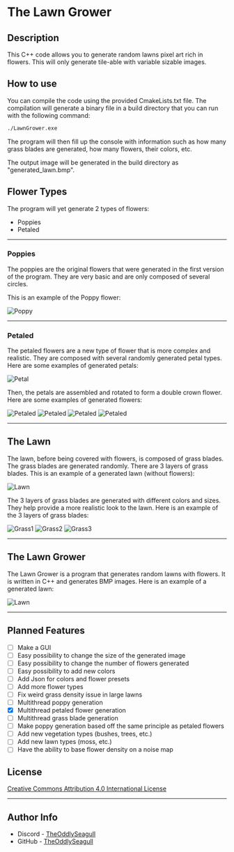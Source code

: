 # The Lawn Grower

## Description

This C++ code allows you to generate random lawns pixel art rich in flowers. This will only generate tile-able with variable sizable images.

## How to use

You can compile the code using the provided CmakeLists.txt file.
The compilation will generate a binary file in a build directory that you can run with the following command:

```bash
./LawnGrower.exe
```

The program will then fill up the console with information such as how many grass blades are generated, how many flowers, their colors, etc.

The output image will be generated in the build directory as "generated_lawn.bmp".

## Flower Types

The program will yet generate 2 types of flowers:

- Poppies
- Petaled

---

### Poppies

The poppies are the original flowers that were generated in the first version of the program. They are very basic and are only composed of several circles.

This is an example of the Poppy flower:

![Poppy](./images/example_poppy.bmp)

---

### Petaled

The petaled flowers are a new type of flower that is more complex and realistic. They are composed with several randomly generated petal types. Here are some examples of generated petals:

![Petal](./images/example_petal.bmp)

Then, the petals are assembled and rotated to form a double crown flower. Here are some examples of generated flowers:

![Petaled](./images/example_petaled1.bmp)
![Petaled](./images/example_petaled2.bmp)
![Petaled](./images/example_petaled3.bmp)
![Petaled](./images/example_petaled4.bmp)

---

## The Lawn

The lawn, before being covered with flowers, is composed of grass blades. The grass blades are generated randomly. There are 3 layers of grass blades. This is an example of a generated lawn (without flowers):

![Lawn](./images/example_lawn.bmp)

The 3 layers of grass blades are generated with different colors and sizes. They help provide a more realistic look to the lawn.
Here is an example of the 3 layers of grass blades:

![Grass1](./images/example_grass_l1.bmp)
![Grass2](./images/example_grass_l2.bmp)
![Grass3](./images/example_grass_l3.bmp)

---

## The Lawn Grower

The Lawn Grower is a program that generates random lawns with flowers. It is written in C++ and generates BMP images. Here is an example of a generated lawn:

![Lawn](./images/example_model1.bmp)

---

## Planned Features

- [ ] Make a GUI
- [ ] Easy possibility to change the size of the generated image
- [ ] Easy possibility to change the number of flowers generated
- [ ] Easy possibility to add new colors
- [ ] Add Json for colors and flower presets
- [ ] Add more flower types
- [ ] Fix weird grass density issue in large lawns
- [ ] Multithread poppy generation
- [x] Multithread petaled flower generation
- [ ] Multithread grass blade generation
- [ ] Make poppy generation based off the same principle as petaled flowers
- [ ] Add new vegetation types (bushes, trees, etc.)
- [ ] Add new lawn types (moss, etc.)
- [ ] Have the ability to base flower density on a noise map

## License

[Creative Commons Attribution 4.0 International License](https://creativecommons.org/licenses/by-nc-sa/4.0/legalcode)

---

## Author Info

- Discord - [TheOddlySeagull](https://discordapp.com/users/374911928428134400)
- GitHub - [TheOddlySeagull](https://github.com/TheOddlySeagull)